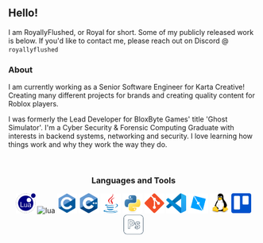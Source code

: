 ## Hello!

I am RoyallyFlushed, or Royal for short. Some of my publicly released work is below. If you'd like to contact me, please reach out on Discord @ `royallyflushed`

### About

I am currently working as a Senior Software Engineer for Karta Creative! Creating many different projects for brands and creating quality content for Roblox players.

I was formerly the Lead Developer for BloxByte Games' title 'Ghost Simulator'. I'm a Cyber Security & Forensic Computing Graduate with interests in backend systems, networking and security. I love learning how things work and why they work the way they do.


<br/>
<h3 align="center">Languages and Tools</h3>
<p align="center"> 
    <img src="https://raw.githubusercontent.com/devicons/devicon/master/icons/lua/lua-original.svg" alt="lua" width="40" height="40"/>
    <img src="https://raw.githubusercontent.com/Sleitnick/Knit/main/logo/rounded/knit_logo_rounded_128.png" alt="lua" width="40" height="40"/>
    <img src="https://raw.githubusercontent.com/devicons/devicon/master/icons/c/c-original.svg" alt="c" width="40" height="40"/> 
    <img src="https://raw.githubusercontent.com/devicons/devicon/master/icons/cplusplus/cplusplus-original.svg" alt="cplusplus" width="40" height="40"/>
    <img src="https://raw.githubusercontent.com/devicons/devicon/master/icons/java/java-original.svg" alt="java" width="40" height="40"/>
    <img src="https://raw.githubusercontent.com/devicons/devicon/master/icons/python/python-original.svg" alt="python" width="40" height="40"/>
    <img src="https://raw.githubusercontent.com/devicons/devicon/master/icons/git/git-original.svg" alt="git" width="40" height="40"/>
    <img src="https://raw.githubusercontent.com/devicons/devicon/master/icons/vscode/vscode-original.svg" alt="vscode" width="40" height="40"/>
    <img src="/ROBLOX_Studio_icon.png" alt="roblox_studio" width="40" height="40"/>
    <img src="https://raw.githubusercontent.com/devicons/devicon/master/icons/linux/linux-original.svg" alt="linux" width="40" height="40"/>
    <img src="https://raw.githubusercontent.com/devicons/devicon/master/icons/trello/trello-plain.svg" alt="trello" width="40" height="40"/> 
    <img src="https://raw.githubusercontent.com/devicons/devicon/master/icons/photoshop/photoshop-line.svg" alt="photoshop" width="40" height="40"/> 
</p>
